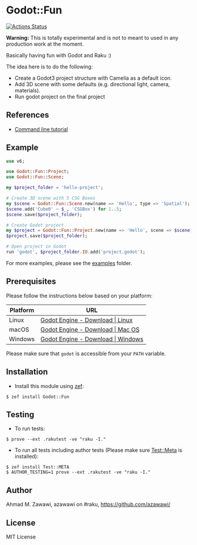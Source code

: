 # Godot::Fun 

[![Actions
Status](https://github.com/azawawi/raku-godot-fun/workflows/test/badge.svg)](https://github.com/azawawi/raku-godot-fun/actions)

**Warning:** This is totally experimental and is not to meant to used in any production work at
the moment.

Basically having fun with Godot and Raku :)

The idea here is to do the following:
- Create a Godot3 project structure with Camelia as a default icon.
- Add 3D scene with some defaults (e.g. directional light, camera, materials).
- Run godot project on the final project

## References

- [Command line tutorial](https://docs.godotengine.org/en/stable/tutorials/editor/command_line_tutorial.html)

## Example

```Raku
use v6;

use Godot::Fun::Project;
use Godot::Fun::Scene;

my $project_folder = 'hello-project';

# Create 3D scene with 5 CSG Boxes
my $scene = Godot::Fun::Scene.new(name => 'Hello', type => 'Spatial');
$scene.add('Cube0' ~ $_, 'CSGBox') for 1..5;
$scene.save($project_folder);

# Create Godot project
my $project = Godot::Fun::Project.new(name => 'Hello', scene => $scene);
$project.save($project_folder);

# Open project in Godot
run 'godot', $project_folder.IO.add('project.godot');
```

For more examples, please see the [examples](examples) folder.

## Prerequisites

Please follow the instructions below based on your platform:

|Platform|URL|
|-|-|
|Linux|[Godot Engine - Download \| Linux](https://godotengine.org/download/linux)|
|macOS|[Godot Engine - Download \| Mac OS](https://godotengine.org/download/osx)|
|Windows|[Godot Engine - Download \| Windows](https://godotengine.org/download/windows)|

Please make sure that `godot` is accessible from your `PATH` variable.

## Installation

- Install this module using [zef](https://github.com/ugexe/zef):

```
$ zef install Godot::Fun
```

## Testing

- To run tests:
```
$ prove --ext .rakutest -ve "raku -I."
```

- To run all tests including author tests (Please make sure
[Test::Meta](https://github.com/jonathanstowe/Test-META) is installed):
```
$ zef install Test::META
$ AUTHOR_TESTING=1 prove --ext .rakutest -ve "raku -I."
```

## Author

Ahmad M. Zawawi, azawawi on #raku, https://github.com/azawawi/

## License

MIT License

